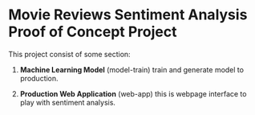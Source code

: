 # Movie Reviews Sentiment Analysis Proof of Concept Project

This project consist of some section:

1. **Machine Learning Model** (model-train)
train and generate model to production.


2. **Production Web Application** (web-app)
this is webpage interface to play with sentiment analysis.
